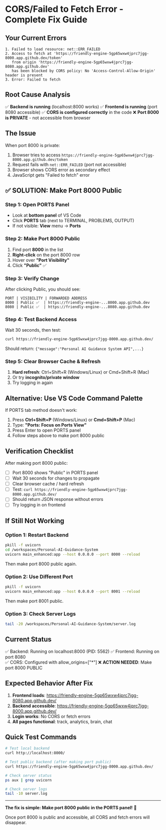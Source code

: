 # CORS/Failed to Fetch Error - Complete Fix Guide

## Your Current Errors
```
1. Failed to load resource: net::ERR_FAILED
2. Access to fetch at 'https://friendly-engine-5gp65wxw4jprc7jgg-8000.app.github.dev/token' 
   from origin 'https://friendly-engine-5gp65wxw4jprc7jgg-8080.app.github.dev' 
   has been blocked by CORS policy: No 'Access-Control-Allow-Origin' header is present
3. Error: Failed to fetch
```

## Root Cause Analysis
✅ **Backend is running** (localhost:8000 works)
✅ **Frontend is running** (port 8080 accessible)
✅ **CORS is configured correctly** in the code
❌ **Port 8000 is PRIVATE** - not accessible from browser

## The Issue
When port 8000 is private:
1. Browser tries to access `https://friendly-engine-5gp65wxw4jprc7jgg-8000.app.github.dev/token`
2. Request fails with `net::ERR_FAILED` (port not accessible)
3. Browser shows CORS error as secondary effect
4. JavaScript gets "Failed to fetch" error

## ✅ SOLUTION: Make Port 8000 Public

### Step 1: Open PORTS Panel
- Look at **bottom panel** of VS Code
- Click **PORTS** tab (next to TERMINAL, PROBLEMS, OUTPUT)
- If not visible: **View** menu → **Ports**

### Step 2: Make Port 8000 Public
1. Find port **8000** in the list
2. **Right-click** on the port 8000 row
3. Hover over **"Port Visibility"**
4. Click **"Public"** ✅

### Step 3: Verify Change
After clicking Public, you should see:
```
PORT | VISIBILITY | FORWARDED ADDRESS
8000 | Public ✅  | https://friendly-engine-...8000.app.github.dev
8080 | Public ✅  | https://friendly-engine-...8080.app.github.dev
```

### Step 4: Test Backend Access
Wait 30 seconds, then test:
```bash
curl https://friendly-engine-5gp65wxw4jprc7jgg-8000.app.github.dev/
```
Should return: `{"message":"Personal AI Guidance System API",...}`

### Step 5: Clear Browser Cache & Refresh
1. **Hard refresh**: Ctrl+Shift+R (Windows/Linux) or Cmd+Shift+R (Mac)
2. Or try **incognito/private window**
3. Try logging in again

## Alternative: Use VS Code Command Palette

If PORTS tab method doesn't work:
1. Press **Ctrl+Shift+P** (Windows/Linux) or **Cmd+Shift+P** (Mac)
2. Type: **"Ports: Focus on Ports View"**
3. Press Enter to open PORTS panel
4. Follow steps above to make port 8000 public

## Verification Checklist

After making port 8000 public:
- [ ] Port 8000 shows "Public" in PORTS panel
- [ ] Wait 30 seconds for changes to propagate
- [ ] Clear browser cache / hard refresh
- [ ] Test: `curl https://friendly-engine-5gp65wxw4jprc7jgg-8000.app.github.dev/`
- [ ] Should return JSON response without errors
- [ ] Try logging in on frontend

## If Still Not Working

### Option 1: Restart Backend
```bash
pkill -f uvicorn
cd /workspaces/Personal-AI-Guidance-System
uvicorn main_enhanced:app --host 0.0.0.0 --port 8000 --reload
```
Then make port 8000 public again.

### Option 2: Use Different Port
```bash
pkill -f uvicorn
uvicorn main_enhanced:app --host 0.0.0.0 --port 8001 --reload
```
Then make port 8001 public.

### Option 3: Check Server Logs
```bash
tail -20 /workspaces/Personal-AI-Guidance-System/server.log
```

## Current Status

✅ Backend: Running on localhost:8000 (PID: 5562)
✅ Frontend: Running on port 8080  
✅ CORS: Configured with allow_origins=["*"]
❌ **ACTION NEEDED**: Make port 8000 PUBLIC

## Expected Behavior After Fix

1. **Frontend loads**: https://friendly-engine-5gp65wxw4jprc7jgg-8080.app.github.dev/
2. **Backend accessible**: https://friendly-engine-5gp65wxw4jprc7jgg-8000.app.github.dev/
3. **Login works**: No CORS or fetch errors
4. **All pages functional**: track, analytics, brain, chat

## Quick Test Commands

```bash
# Test local backend
curl http://localhost:8000/

# Test public backend (after making port public)
curl https://friendly-engine-5gp65wxw4jprc7jgg-8000.app.github.dev/

# Check server status
ps aux | grep uvicorn

# Check server logs
tail -10 server.log
```

---

**The fix is simple: Make port 8000 public in the PORTS panel!** 🚀

Once port 8000 is public and accessible, all CORS and fetch errors will disappear.